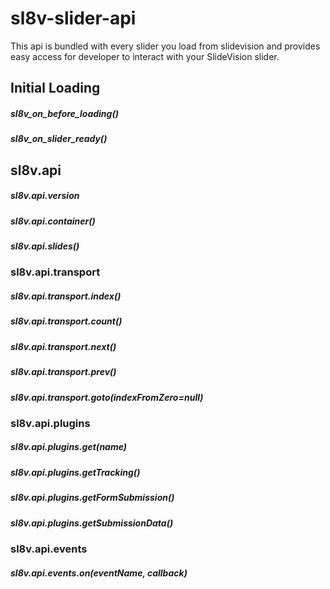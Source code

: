 # sl8v-slider-api
This api is bundled with every slider you load from slidevision and provides easy access for developer to interact with your SlideVision slider.

## Initial Loading
##### sl8v_on_before_loading()
##### sl8v_on_slider_ready()

## sl8v.api
##### sl8v.api.version
##### sl8v.api.container()
##### sl8v.api.slides()

### sl8v.api.transport
##### sl8v.api.transport.index()
##### sl8v.api.transport.count()
##### sl8v.api.transport.next()
##### sl8v.api.transport.prev()
##### sl8v.api.transport.goto(indexFromZero=null)

### sl8v.api.plugins
##### sl8v.api.plugins.get(name)
##### sl8v.api.plugins.getTracking()
##### sl8v.api.plugins.getFormSubmission()
##### sl8v.api.plugins.getSubmissionData()

### sl8v.api.events
##### sl8v.api.events.on(eventName, callback)
